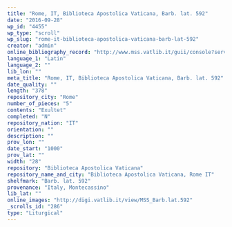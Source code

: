 ```yaml
---
title: "Rome, IT, Biblioteca Apostolica Vaticana, Barb. lat. 592"
date: "2016-09-28"
wp_id: "4455"
wp_type: "scroll"
wp_slug: "rome-it-biblioteca-apostolica-vaticana-barb-lat-592"
creator: "admin"
online_bibliography_record: "http://www.mss.vatlib.it/guii/console?service=present&term=@5Barb.lat.592_ms&item=1&add=0&search=1&filter=&relation=3&operator=&attribute=3040"
language_1: "Latin"
language_2: ""
lib_lon: ""
meta_title: "Rome, IT, Biblioteca Apostolica Vaticana, Barb. lat. 592"
date_quality: ""
length: "378"
repository_city: "Rome"
number_of_pieces: "5"
contents: "Exultet"
completed: "N"
repository_nation: "IT"
orientation: ""
description: ""
prov_lon: ""
date_start: "1000"
prov_lat: ""
width: "28"
repository: "Biblioteca Apostolica Vaticana"
repository_name_and_city: "Biblioteca Apostolica Vaticana, Rome IT"
shelfmark: "Barb. lat. 592"
provenance: "Italy, Montecassino"
lib_lat: ""
online_images: "http://digi.vatlib.it/view/MSS_Barb.lat.592"
_scrolls_id: "286"
type: "Liturgical"
---
```



